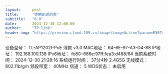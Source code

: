 ```yaml
---
layout:     post
title:      "转瞬即逝的美"
subtitle:   "0.0"
date:       2024-12-30 12:00:00
author:     "TP-link"
header-img: "https://preview.cloud.189.cn/image/imageAction?param=E5674505C379E927344B203DC185920568719D27286E047B28232BEF9FD1BE49E37725B1FE397232FA36D30E6BFA045F5A1F37A2D93D8044F022F548B5E3A9711E93C99BED4BE5C77EED106C4E0A223C772548EAAA4774F7FF50F472FFADA13C707A783CFC0D41A5FAE1E079DAA1646E"
---
```

设备型号：	TL-AP1202I-PoE 薄款 v3.0
MAC地址：	64-6E-97-A3-D4-88
IP地址：	192.168.100.138
IPv6地址：	fe80::666e:97ff:fea3:d488/64
当前系统时间：	2024-12-30 21:28:16
系统运行时间：	37分4秒
2.4G5G
无线模式：	802.11b/g/n
频段带宽：	40MHz
信道：	5
WDS状态：	未启用
